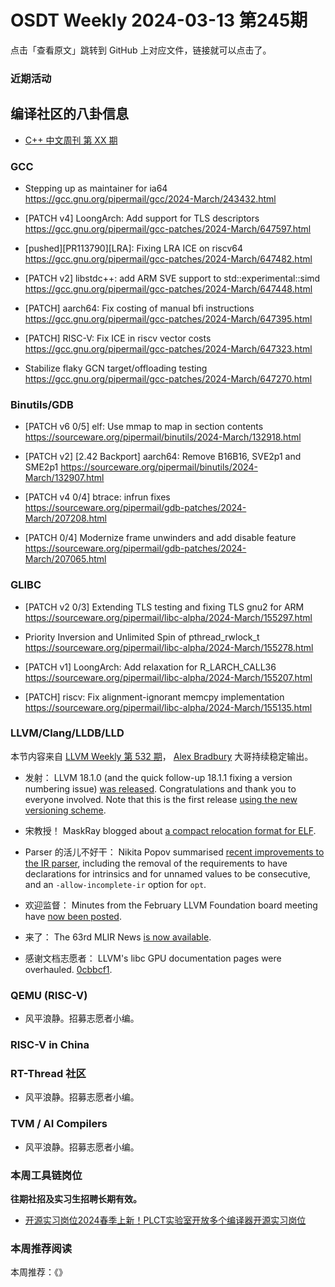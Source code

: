 # OSDT Weekly 2024-03-13 第245期

点击「查看原文」跳转到 GitHub 上对应文件，链接就可以点击了。

### 近期活动

## 编译社区的八卦信息

- [C++ 中文周刊 第 XX 期]()

### GCC

- Stepping up as maintainer for ia64
  https://gcc.gnu.org/pipermail/gcc/2024-March/243432.html

- [PATCH v4] LoongArch: Add support for TLS descriptors
  https://gcc.gnu.org/pipermail/gcc-patches/2024-March/647597.html

- [pushed][PR113790][LRA]: Fixing LRA ICE on riscv64
  https://gcc.gnu.org/pipermail/gcc-patches/2024-March/647482.html

- [PATCH v2] libstdc++: add ARM SVE support to std::experimental::simd
  https://gcc.gnu.org/pipermail/gcc-patches/2024-March/647448.html

- [PATCH] aarch64: Fix costing of manual bfi instructions
  https://gcc.gnu.org/pipermail/gcc-patches/2024-March/647395.html

- [PATCH] RISC-V: Fix ICE in riscv vector costs
  https://gcc.gnu.org/pipermail/gcc-patches/2024-March/647323.html

- Stabilize flaky GCN target/offloading testing
  https://gcc.gnu.org/pipermail/gcc-patches/2024-March/647270.html

### Binutils/GDB

- [PATCH v6 0/5] elf: Use mmap to map in section contents
  https://sourceware.org/pipermail/binutils/2024-March/132918.html

- [PATCH v2] [2.42 Backport] aarch64: Remove B16B16, SVE2p1 and SME2p1
  https://sourceware.org/pipermail/binutils/2024-March/132907.html

- [PATCH v4 0/4] btrace: infrun fixes
  https://sourceware.org/pipermail/gdb-patches/2024-March/207208.html

- [PATCH 0/4] Modernize frame unwinders and add disable feature
  https://sourceware.org/pipermail/gdb-patches/2024-March/207065.html

### GLIBC

- [PATCH v2 0/3] Extending TLS testing and fixing TLS gnu2 for ARM
  https://sourceware.org/pipermail/libc-alpha/2024-March/155297.html

- Priority Inversion and Unlimited Spin of pthread_rwlock_t
  https://sourceware.org/pipermail/libc-alpha/2024-March/155278.html

- [PATCH v1] LoongArch: Add relaxation for R_LARCH_CALL36
  https://sourceware.org/pipermail/libc-alpha/2024-March/155207.html

- [PATCH] riscv: Fix alignment-ignorant memcpy implementation
  https://sourceware.org/pipermail/libc-alpha/2024-March/155135.html

### LLVM/Clang/LLDB/LLD

本节内容来自 [LLVM Weekly 第 532 期](http://llvmweekly.org/issue/532)，
[Alex Bradbury](https://www.linkedin.com/in/alex-bradbury/) 大哥持续稳定输出。

* 发射： LLVM 18.1.0 (and the quick follow-up 18.1.1 fixing a version numbering issue) [was released](https://discourse.llvm.org/t/llvm-18-1-0-released/77448).  Congratulations and thank you to everyone involved. Note that this is the first release [using the new versioning scheme](https://discourse.llvm.org/t/rfc-name-the-first-release-from-a-branch-n-1-0-instead-of-n-0-0/75384).

* 宋教授！ MaskRay blogged about [a compact relocation format for ELF](https://maskray.me/blog/2024-03-09-a-compact-relocation-format-for-elf).

* Parser 的活儿不好干： Nikita Popov summarised [recent improvements to the IR parser](https://discourse.llvm.org/t/recent-improvements-to-the-ir-parser/77366), including the removal of the requirements to have declarations for intrinsics and for unnamed values to be consecutive, and an `-allow-incomplete-ir` option for `opt`.

* 欢迎监督： Minutes from the February LLVM Foundation board meeting have [now been posted](https://discourse.llvm.org/t/board-meeting-minutes-february-2024/77382).

* 来了： The 63rd MLIR News [is now available](https://discourse.llvm.org/t/mlir-news-63rd-edition-6th-march-2024/77466).

* 感谢文档志愿者： LLVM's libc GPU documentation pages were overhauled.
  [0cbbcf1](https://github.com/llvm/llvm-project/commit/0cbbcf1ef006).

### QEMU (RISC-V)

- 风平浪静。招募志愿者小编。

### RISC-V in China

### RT-Thread 社区

- 风平浪静。招募志愿者小编。

### TVM / AI Compilers

- 风平浪静。招募志愿者小编。

### 本周工具链岗位

**往期社招及实习生招聘长期有效。**

- [开源实习岗位2024春季上新！PLCT实验室开放多个编译器开源实习岗位](https://mp.weixin.qq.com/s/D-l7hE2S-21NCAZsVqPzMA)

### 本周推荐阅读

本周推荐：《》
